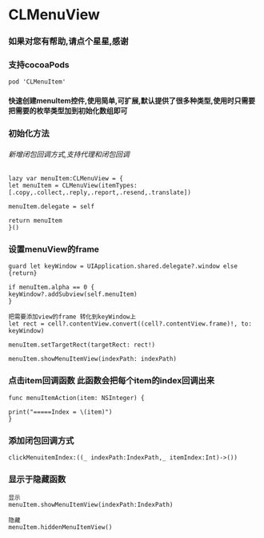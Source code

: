 # CLMenuView

### 如果对您有帮助,请点个星星,感谢

[](file:/Users/cleven/Desktop/CLMenuItem/menuItem.gif)

### 支持cocoaPods

```
pod 'CLMenuItem'
```

#### 快速创建menuItem控件,使用简单,可扩展,默认提供了很多种类型,使用时只需要把需要的枚举类型加到初始化数组即可

### 初始化方法

###### 新增闭包回调方式,支持代理和闭包回调
```
lazy var menuItem:CLMenuView = {
let menuItem = CLMenuView(itemTypes: [.copy,.collect,.reply,.report,.resend,.translate])

menuItem.delegate = self

return menuItem
}()
```

### 设置menuView的frame
```
guard let keyWindow = UIApplication.shared.delegate?.window else {return}

if menuItem.alpha == 0 {
keyWindow?.addSubview(self.menuItem)
}

把需要添加view的frame 转化到keyWindow上
let rect = cell?.contentView.convert((cell?.contentView.frame)!, to: keyWindow)

menuItem.setTargetRect(targetRect: rect!)

menuItem.showMenuItemView(indexPath: indexPath)
```


### 点击item回调函数  此函数会把每个item的index回调出来
```
func menuItemAction(item: NSInteger) {

print("=====Index = \(item)")
}
```

### 添加闭包回调方式
```
clickMenuitemIndex:((_ indexPath:IndexPath,_ itemIndex:Int)->())
```


### 显示于隐藏函数
```
显示
menuItem.showMenuItemView(indexPath:IndexPath)

隐藏
menuItem.hiddenMenuItemView()

```
